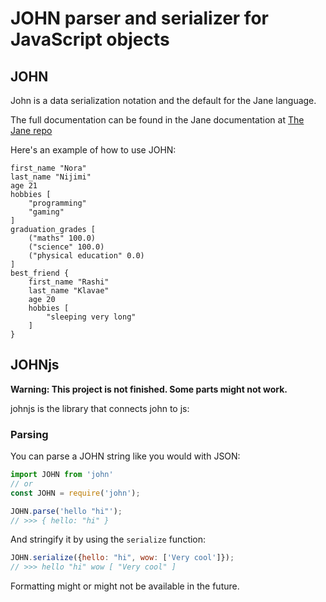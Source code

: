 # JOHN parser and serializer for JavaScript objects

## JOHN

John is a data serialization notation and the default for the Jane language.

The full documentation can be found in the Jane documentation at [The Jane repo](https://github.com/nora2605/jane)

Here's an example of how to use JOHN:

```john
first_name "Nora"
last_name "Nijimi"
age 21
hobbies [
    "programming"
    "gaming"
]
graduation_grades [
    ("maths" 100.0)
    ("science" 100.0)
    ("physical education" 0.0)
]
best_friend {
    first_name "Rashi"
    last_name "Klavae"
    age 20
    hobbies [
        "sleeping very long"
    ]
}
```

## JOHNjs

**Warning: This project is not finished. Some parts might not work.**

johnjs is the library that connects john to js:

### Parsing

You can parse a JOHN string like you would with JSON:

```js
import JOHN from 'john'
// or
const JOHN = require('john');

JOHN.parse('hello "hi"');
// >>> { hello: "hi" }
```

And stringify it by using the `serialize` function:

```js
JOHN.serialize({hello: "hi", wow: ['Very cool']});
// >>> hello "hi" wow [ "Very cool" ]
```

Formatting might or might not be available in the future.
